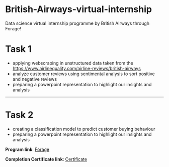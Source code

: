 

# British-Airways-virtual-internship
Data science virtual internship programme by British Airways through Forage!

# Task 1 
- applying webscraping in unstructured data taken from the https://www.airlinequality.com/airline-reviews/british-airways
- analyze customer reviews using sentimental analysis to sort positive and negative reviews
- preparing a powerpoint representation to highlight our insights and analysis
--------------------------------------------------------------------------------------------------------------------------------------

# Task 2  
- creating a classification model to predict customer buying behaviour
- preparing a powerpoint representation to highlight our insights and analysis

**Program link**: [Forage](https://www.theforage.com/simulations/british-airways/data-science-yqoz?ref=87jnjsrQEx6guHcaq)

**Completion Certificate link**: [Certificate](https://forage-uploads-prod.s3.amazonaws.com/completion-certificates/Quantium/NkaC7knWtjSbi6aYv_Quantium_uqKYRZM3DE3ZHWgSA_1717210855843_completion_certificate.pdf)
